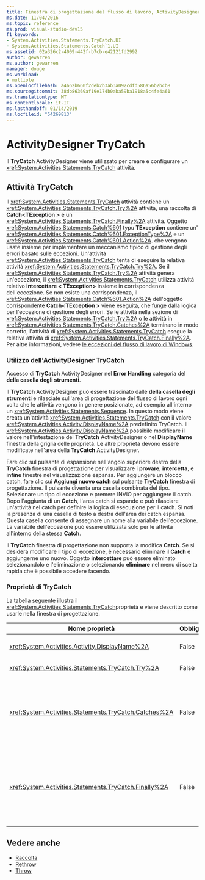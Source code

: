 ```yaml
---
title: Finestra di progettazione del flusso di lavoro, ActivityDesigner TryCatch
ms.date: 11/04/2016
ms.topic: reference
ms.prod: visual-studio-dev15
f1_keywords:
- System.Activities.Statements.TryCatch.UI
- System.Activities.Statements.Catch`1.UI
ms.assetid: 02a326c2-4009-442f-b7cb-e42121fd2992
author: gewarren
ms.author: gewarren
manager: douge
ms.workload:
- multiple
ms.openlocfilehash: a4a62b660f2deb2b3ab3a092cdfd586a56b2bcb8
ms.sourcegitcommit: 38db86369af19e174b0aba59ba1918a5c4fe4a61
ms.translationtype: MT
ms.contentlocale: it-IT
ms.lasthandoff: 01/14/2019
ms.locfileid: "54269813"
---
```

# <a name="trycatch-activity-designer"></a>ActivityDesigner TryCatch

Il **TryCatch** ActivityDesigner viene utilizzato per creare e configurare un <xref:System.Activities.Statements.TryCatch> attività.

## <a name="the-trycatch-activity"></a>Attività TryCatch
 Il <xref:System.Activities.Statements.TryCatch> attività contiene un <xref:System.Activities.Statements.TryCatch.Try%2A> attività, una raccolta di **Catch\<TException >** e un <xref:System.Activities.Statements.TryCatch.Finally%2A> attività. Oggetto <xref:System.Activities.Statements.Catch%601> typu **TException** contiene un' <xref:System.Activities.Statements.Catch%601.ExceptionType%2A> e un <xref:System.Activities.Statements.Catch%601.Action%2A>. che vengono usate insieme per implementare un meccanismo tipico di gestione degli errori basato sulle eccezioni. Un'attività <xref:System.Activities.Statements.TryCatch> tenta di eseguire la relativa attività <xref:System.Activities.Statements.TryCatch.Try%2A>. Se il <xref:System.Activities.Statements.TryCatch.Try%2A> attività genera un'eccezione, il <xref:System.Activities.Statements.TryCatch> utilizza attività relativo **intercettare < TException\>**  insieme in corrispondenza dell'eccezione. Se non esiste una corrispondenza, il <xref:System.Activities.Statements.Catch%601.Action%2A> dell'oggetto corrispondente **Catch\<TException >** viene eseguita, che funge dalla logica per l'eccezione di gestione degli errori. Se le attività nella sezione di <xref:System.Activities.Statements.TryCatch.Try%2A> o le attività in <xref:System.Activities.Statements.TryCatch.Catches%2A> terminano in modo corretto, l'attività di <xref:System.Activities.Statements.TryCatch> esegue la relativa attività di <xref:System.Activities.Statements.TryCatch.Finally%2A>. Per altre informazioni, vedere [le eccezioni del flusso di lavoro di Windows](/dotnet/framework/windows-workflow-foundation/exceptions).

### <a name="using-the-trycatch-activity-designer"></a>Utilizzo dell'ActivityDesigner TryCatch

Accesso di **TryCatch** ActivityDesigner nel **Error Handling** categoria del **della casella degli strumenti**.

Il **TryCatch** ActivityDesigner può essere trascinato dalle **della casella degli strumenti** e rilasciate sull'area di progettazione del flusso di lavoro ogni volta che le attività vengono in genere posizionate, ad esempio all'interno un <xref:System.Activities.Statements.Sequence>. In questo modo viene creata un'attività <xref:System.Activities.Statements.TryCatch> con il valore <xref:System.Activities.Activity.DisplayName%2A> predefinito TryCatch. Il <xref:System.Activities.Activity.DisplayName%2A> possibile modificare il valore nell'intestazione del **TryCatch** ActivityDesigner o nel **DisplayName** finestra della griglia delle proprietà. Le altre proprietà devono essere modificate nell'area della **TryCatch** ActivityDesigner.

Fare clic sul pulsante di espansione nell'angolo superiore destro della **TryCatch** finestra di progettazione per visualizzare i **provare**, **intercetta**, e **infine** finestre nel visualizzazione espansa. Per aggiungere un blocco catch, fare clic sui **Aggiungi nuovo catch** sul pulsante **TryCatch** finestra di progettazione. Il pulsante diventa una casella combinata del tipo. Selezionare un tipo di eccezione e premere INVIO per aggiungere il catch. Dopo l'aggiunta di un **Catch**, l'area catch si espande e può rilasciare un'attività nel catch per definire la logica di esecuzione per il catch. Si noti la presenza di una casella di testo a destra dell'area dei catch espansa. Questa casella consente di assegnare un nome alla variabile dell'eccezione. La variabile dell'eccezione può essere utilizzata solo per le attività all'interno della stessa **Catch**.

Il **TryCatch** finestra di progettazione non supporta la modifica **Catch**. Se si desidera modificare il tipo di eccezione, è necessario eliminare il **Catch** e aggiungerne uno nuovo. Oggetto **intercettare** può essere eliminato selezionandolo e l'eliminazione o selezionando **eliminare** nel menu di scelta rapida che è possibile accedere facendo.

### <a name="the-trycatch-properties"></a>Proprietà di TryCatch

La tabella seguente illustra il <xref:System.Activities.Statements.TryCatch>proprietà e viene descritto come usarle nella finestra di progettazione.

|Nome proprietà|Obbligatorio|Utilizzo|
|-|--------------|-|
|<xref:System.Activities.Activity.DisplayName%2A>|False|Specifica il nome descrittivo facoltativo dell'attività <xref:System.Activities.Statements.TryCatch>. Il percorso predefinito è TryCatch.|
|<xref:System.Activities.Statements.TryCatch.Try%2A>|False|L'attività è stata eseguita per prima quando viene eseguito <xref:System.Activities.Statements.TryCatch>.|
|<xref:System.Activities.Statements.TryCatch.Catches%2A>|False|La raccolta di **intercettare** gli elementi da controllare quando i <xref:System.Activities.Statements.TryCatch.Try%2A> attività genera un'eccezione.<br /><br /> È necessario aggiungere almeno un'attività in <xref:System.Activities.Statements.TryCatch.Catches%2A> o un'attività nel blocco <xref:System.Activities.Statements.TryCatch.Finally%2A>.|
|<xref:System.Activities.Statements.TryCatch.Finally%2A>|False|L'attività da eseguire quando <xref:System.Activities.Statements.TryCatch.Try%2A> e qualsiasi attività necessaria nella raccolta <xref:System.Activities.Statements.TryCatch.Catches%2A> completano l'esecuzione.<br /><br /> È necessario aggiungere almeno un'attività in <xref:System.Activities.Statements.TryCatch.Catches%2A> o un'attività nel blocco <xref:System.Activities.Statements.TryCatch.Finally%2A>.|

## <a name="see-also"></a>Vedere anche

- [Raccolta](../workflow-designer/collection-activity-designers.md)
- [Rethrow](../workflow-designer/rethrow-activity-designer.md)
- [Throw](../workflow-designer/throw-activity-designer.md)